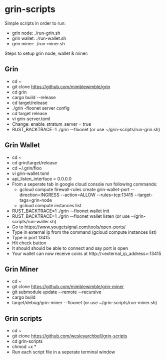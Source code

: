 # grin-scripts

Simple scripts in order to run:

* grin node: ./run-grin.sh
* grin wallet: ./run-wallet.sh
* grin miner: ./run-miner.sh

Steps to setup grin node, wallet & miner:

## Grin
* cd ~
* git clone https://github.com/mimblewimble/grin
* cd grin
* cargo build --release
* cd target/release
* ./grin -floonet server config
* cd target release
* vi grin-server.toml
* Change: enable_stratum_server = true
* RUST_BACKTRACE=1 ./grin --floonet (or use ~/grin-scripts/run-grin.sh)

## Grin Wallet
* cd ~
* cd grin/target/release
* cd ~/.grin/floo
* vi grin-wallet.toml
* api_listen_interface = 0.0.0.0
* From a seperate tab in google cloud console run following commands: 
    * gcloud compute firewall-rules create grin-wallet-port --direction=INGRESS --action=ALLOW --rules=tcp:13415 --target-tags=grin-node
    * gcloud compute instances list
* RUST_BACKTRACE=1 ./grin --floonet wallet init
* RUST_BACKTRACE=1 ./grin --floonet wallet listen (or use ~/grin-scripts/run-waller.sh)
* Go to https://www.yougetsignal.com/tools/open-ports/
* Type in external ip from the command (gcloud compute instances list)
* Type in port 13415
* Hit check button
* It should should be able to connect and say port is open
* Your wallet can now receive coins at http://<external_ip_address>:13415

## Grin Miner
* cd ~
* git clone https://github.com/mimblewimble/grin-miner
* git submodule update --remote --recursive
* cargo build
* target/debug/grin-miner --floonet (or use ~/grin-scripts/run-miner.sh)

## Grin scripts
* cd ~
* git clone https://github.com/wesleyarchbell/grin-scripts
* cd grin-scripts
* chmod +x * 
* Run each script file in a seperate terminal window

